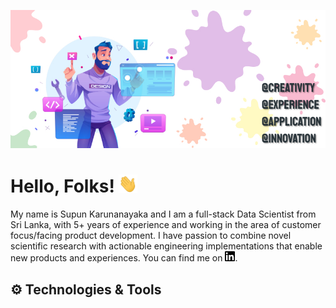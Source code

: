 [![Header](https://github.com/SupunKarunanayaka/SupunKarunanayaka/blob/main/Banner_Readme.jpg "Header")](https://some-url.dev/)

# Hello, Folks! <img src="https://github.com/SupunKarunanayaka/SupunKarunanayaka/blob/main/wave.gif" width="30px">

My name is Supun Karunanayaka and I am a full-stack Data Scientist from Sri Lanka, with 5+ years of experience and working in the area of customer focus/facing product development. I have passion to combine novel scientific research with actionable engineering implementations that enable new products and experiences. You can find me on [![LinkedIn][1.1]][1].

## ⚙️ Technologies & Tools

<!--
**SupunKarunanayaka/SupunKarunanayaka** is a ✨ _special_ ✨ repository because its `README.md` (this file) appears on your GitHub profile.

Here are some ideas to get you started:

- 🔭 I’m currently working on ...
- 🌱 I’m currently learning ...
- 👯 I’m looking to collaborate on ...
- 🤔 I’m looking for help with ...
- 💬 Ask me about ...
- 📫 How to reach me: ...
- 😄 Pronouns: ...
- ⚡ Fun fact: ...
-->

<!-- icons without padding -->

[1.1]: https://github.com/SupunKarunanayaka/SupunKarunanayaka/blob/main/LinkedIn.png (Linkedin icon)

<!-- links to your social media accounts -->

[1]: www.linkedin.com/in/supunkarunanayaka
